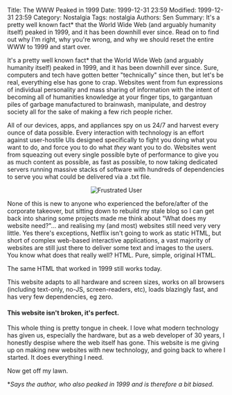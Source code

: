 Title: The WWW Peaked in 1999
Date: 1999-12-31 23:59
Modified: 1999-12-31 23:59
Category: Nostalgia
Tags: nostalgia
Authors: Sen
Summary: It's a pretty well known fact* that the World Wide Web (and arguably humanity itself) peaked in 1999, and it has been downhill ever since. Read on to find out why I'm right, why you're wrong, and why we should reset the entire WWW to 1999 and start over.


It's a pretty well known fact* that the World Wide Web (and arguably humanity itself) peaked in 1999, and it has been downhill ever since. Sure, computers and tech have gotten better "technically" since then, but let's be real,
everything else has gone to crap. Websites went from fun expressions of individual personality and mass sharing of information with the intent of becoming all of humanities knowledge at your finger tips, to gargantuan piles of garbage manufactured to brainwash, manipulate, and destroy society all for the sake of making a few rich people richer.

All of our devices, apps, and appliances spy on us 24/7 and harvest every ounce of data possible. Every interaction with technology is an effort against user-hostile UIs designed specifically to fight you doing what you want to do, and force you to do what *they* want you to do. Websites went from squeazing out every single possible byte of performance to give you as much content as possible, as fast as possible, to now taking dedicated servers running massive stacks of software with hundreds of dependencies to serve you what could be delivered via a .txt file.

<center><img src="/theme/images/banghead.gif" alt="Frustrated User"></center>

None of this is new to anyone who experienced the before/after of the corporate takeover, but sitting down to rebuild my stale blog so I can get back into sharing some projects made me think about "What does my website need?"... and realising my (and most) websites still need very very little. Yes there's exceptions, Netflix isn't going to work as static HTML, but short of complex web-based interactive applications, a vast majority of websites are still just there to deliver some text and images to the users. You know what does that really well? HTML. Pure, simple, original HTML.

The same HTML that worked in 1999 still works today.

This website adapts to all hardware and screen sizes, works on all browsers (including text-only, no-JS, screen-readers, etc), loads blazingly fast, and has very few dependencies, eg zero.

<h4>This website isn't broken, it's perfect.</h4>

This whole thing is pretty tongue in cheek. I love what modern technology has given us, especially the hardware, but as a web developer of 30 years, I honestly despise where the web itself has gone. This website is me giving up on making new websites with new technology, and going back to where I started. It does everything I need.

Now get off my lawn.

**Says the author, who also peaked in 1999 and is therefore a bit biased.*
